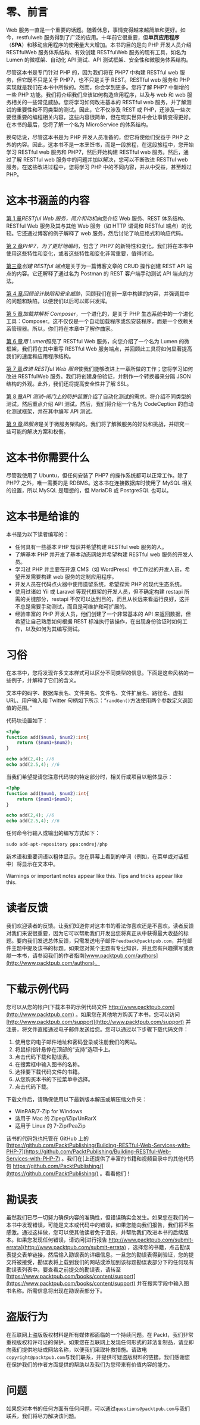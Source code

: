 # 零、前言

Web 服务一直是一个重要的话题。随着休息，事情变得越来越简单和更好。如今，restfulweb 服务得到了广泛的应用。十年前它很重要，但**单页应用程序**（**SPA**）和移动应用程序的使用量大大增加。本书的目的是向 PHP 开发人员介绍 RESTfulWeb 服务体系结构、有效创建 RESTfulWeb 服务的现有工具，如名为 Lumen 的微框架、自动化 API 测试、API 测试框架、安全性和微服务体系结构。

尽管这本书是专门针对 PHP 的，因为我们将在 PHP7 中构建 RESTful web 服务，但它既不只是关于 PHP7，也不只是关于 REST。RESTful web 服务和 PHP 实现就是我们在本书中所做的。然而，你会学到更多。您将了解 PHP7 中新增的一些 PHP 功能。我们将介绍我们应该如何构造应用程序，以及与 web 和 web 服务相关的一些常见威胁。您将学习如何改进基本的 RESTful web 服务，并了解测试的重要性和不同类型的测试。因此，它不仅涉及 REST 或 PHP，还涉及一些次要但重要的编程相关内容，这些内容很简单，但在现实世界中会让事情变得更好。在本书的最后，您将了解一个名为 MicroService 的体系结构。

换句话说，尽管这本书是为 PHP 开发人员准备的，但它将使他们受益于 PHP 之外的内容。因此，这本书不是一本烹饪书，而是一段旅程，在这段旅程中，您开始学习 RESTful web 服务和 PHP7，然后开始构建 RESTful web 服务。然后，通过了解 RESTful web 服务中的问题并加以解决，您可以不断改进 RESTful web 服务。在这些改进过程中，您将学习 PHP 中的不同内容，并从中受益，甚至超过 PHP。

# 这本书涵盖的内容

[第 1 章](1.html#J2B80-fe30b1dce1114e08bd8edec2cb08b7cc)*RESTful Web 服务，简介和动机*向您介绍 Web 服务、REST 体系结构、RESTful Web 服务及其与其他 Web 服务（如 HTTP 谓词和 RESTful 端点）的比较。它还通过博客的例子解释了 web 服务，然后讨论了响应格式和响应代码。

[第 2 章](2.html#21PMQ0-fe30b1dce1114e08bd8edec2cb08b7cc)*PHP7，为了更好地编码*，包含了 PHP7 的新特性和变化，我们将在本书中使用这些特性和变化，或者这些特性和变化非常重要，值得讨论。

[第三章](3.html#2KS220-fe30b1dce1114e08bd8edec2cb08b7cc)*创建 RESTful 端点*是关于为一篇博客文章的 CRUD 操作创建 REST API 端点的内容。它还解释了通过名为 Postman 的 REST 客户端手动测试 API 端点的方法。

[第 4 章](4.html#3APV00-fe30b1dce1114e08bd8edec2cb08b7cc)*回顾设计缺陷和安全威胁*，回顾我们在前一章中构建的内容，并强调其中的问题和缺陷，以便我们以后可以即兴发挥。

[第 5 章](5.html#45GEO0-fe30b1dce1114e08bd8edec2cb08b7cc)*加载并解析 Composer*，一个进化的，是关于 PHP 生态系统中的一个进化工具：Composer。这不仅仅是一个自动加载程序或包安装程序，而是一个依赖关系管理器。所以，你们将在本章中了解作曲家。

[第 6 章](6.html#4PHAI0-fe30b1dce1114e08bd8edec2cb08b7cc)*用 Lumen*照亮了 RESTful Web 服务，向您介绍了一个名为 Lumen 的微框架，我们将在其中重写 RESTful Web 服务端点，并回顾此工具将如何显著提高我们的速度和应用程序结构。

[第 7 章](7.html#60KHK0-fe30b1dce1114e08bd8edec2cb08b7cc)*改进 RESTful Web 服务*使我们能够改进上一章所做的工作；您将学习如何改进 RESTfulWeb 服务。我们将创建身份验证，并制作一个转换器来分隔 JSON 结构的外观。此外，我们还将提高安全性并了解 SSL。

[第 8 章](8.html#6LJU00-fe30b1dce1114e08bd8edec2cb08b7cc)*API 测试–闸门上的防护装置*介绍了自动化测试的需求。将介绍不同类型的测试，然后重点介绍 API 测试。然后，我们将介绍一个名为 CodeCeption 的自动化测试框架，并在其中编写 API 测试。

[第 9 章](9.html#7BHQU0-fe30b1dce1114e08bd8edec2cb08b7cc)*微服务*是关于微服务架构的。我们将了解微服务的好处和挑战，并研究一些可能的解决方案和权衡。

# 这本书你需要什么

尽管我使用了 Ubuntu，但任何安装了 PHP7 的操作系统都可以正常工作。除了 PHP7 之外，唯一需要的是 RDBMS。这本书在连接数据库时使用了 MySQL 相关的设置，所以 MySQL 是理想的，但 MariaDB 或 PostgreSQL 也可以。

# 这本书是给谁的

本书是为以下读者编写的：

*   任何具有一些基本 PHP 知识并希望构建 RESTful web 服务的人。
*   了解基本 PHP 并开发了基本动态网站并希望构建 RESTful web 服务的开发人员。
*   学习过 PHP 并主要在开源 CMS（如 WordPress）中工作过的开发人员，希望开发需要构建 web 服务的定制应用程序。
*   开发人员在代码点火器中使用遗留系统，希望探索 PHP 的现代生态系统。
*   使用过诸如 Yii 或 Laravel 等现代框架的开发人员，但不确定构建 restapi 所需的关键部分，restapi 不仅可以达到目的，而且从长远来看运行良好，这并不总是需要手动测试，而且是可维护和可扩展的。
*   经验丰富的 PHP 开发人员，他们创建了一个非常基本的 API 来返回数据，但希望让自己熟悉如何根据 REST 标准执行该操作，在出现身份验证时如何工作，以及如何为其编写测试。

# 习俗

在本书中，您将发现许多文本样式可以区分不同类型的信息。下面是这些风格的一些例子，并解释了它们的含义。

文本中的码字、数据库表名、文件夹名、文件名、文件扩展名、路径名、虚拟 URL、用户输入和 Twitter 句柄如下所示：“`randGen()`方法使用两个参数定义返回值的范围。”

代码块设置如下：

```php
<?php
function add($num1, $num2):int{
    return ($num1+$num2);
}

echo add(2,4); //6
echo add(2.5,4); //6
```

当我们希望提请您注意代码块的特定部分时，相关行或项目以粗体显示：

```php
<?php
function add($num1, $num2):int{
    return ($num1+$num2);
}

echo add(2,4); //6
echo add(2.5,4); //6
```

任何命令行输入或输出的编写方式如下：

```php
sudo add-apt-repository ppa:ondrej/php
```

新术语和重要词语以粗体显示。您在屏幕上看到的单词（例如，在菜单或对话框中）将显示在文本中。

Warnings or important notes appear like this. Tips and tricks appear like this.

# 读者反馈

我们欢迎读者的反馈。让我们知道你对这本书的看法你喜欢还是不喜欢。读者反馈对我们来说很重要，因为它可以帮助我们开发出您将真正从中获得最大收益的标题。要向我们发送总体反馈，只需发送电子邮件`feedback@packtpub.com`，并在邮件主题中提及该书的标题。如果您对某个主题有专业知识，并且您有兴趣撰写或贡献一本书，请参阅我们的作者指南[www.packtpub.com/authors](http://www.packtpub.com/authors)。

# 下载示例代码

您可以从您的帐户[下载本书的示例代码文件 http://www.packtpub.com](http://www.packtpub.com) 。如果您在其他地方购买了本书，您可以访问[http://www.packtpub.com/support](http://www.packtpub.com/support) 并注册，将文件直接通过电子邮件发送给您。您可以通过以下步骤下载代码文件：

1.  使用您的电子邮件地址和密码登录或注册我们的网站。
2.  将鼠标指针悬停在顶部的“支持”选项卡上。
3.  点击代码下载和勘误表。
4.  在搜索框中输入图书的名称。
5.  选择要下载代码文件的书籍。
6.  从您购买本书的下拉菜单中选择。
7.  点击代码下载。

下载文件后，请确保使用以下最新版本解压或解压缩文件夹：

*   WinRAR/7-Zip for Windows
*   适用于 Mac 的 Zipeg/iZip/UnRarX
*   适用于 Linux 的 7-Zip/PeaZip

该书的代码包也托管在 GitHub 上的[https://github.com/PacktPublishing/Building-RESTful-Web-Services-with-PHP-7](https://github.com/PacktPublishing/Building-RESTful-Web-Services-with-PHP-7) 。我们在[上还提供了丰富的书籍和视频目录中的其他代码包 https://github.com/PacktPublishing/](https://github.com/PacktPublishing/) 。看看他们！

# 勘误表

虽然我们已尽一切努力确保内容的准确性，但错误确实会发生。如果您在我们的一本书中发现错误，可能是文本或代码中的错误，如果您能向我们报告，我们将不胜感激。通过这样做，您可以使其他读者免于沮丧，并帮助我们改进本书的后续版本。如果您发现任何错误，请访问[进行报告 http://www.packtpub.com/submit-errata](http://www.packtpub.com/submit-errata) ，选择您的书籍，点击勘误表提交表单链接，然后输入勘误表的详细信息。一旦您的勘误表得到验证，您的提交将被接受，勘误表将上载到我们的网站或添加到该标题勘误表部分下的任何现有勘误表列表中。要查看之前提交的勘误表，请转至[https://www.packtpub.com/books/content/support](https://www.packtpub.com/books/content/support) 并在搜索字段中输入图书名称。所需信息将出现在勘误表部分下。

# 盗版行为

在互联网上盗版版权材料是所有媒体都面临的一个持续问题。在 Packt，我们非常重视版权和许可证的保护。如果您在互联网上发现任何形式的非法复制品，请立即向我们提供地址或网站名称，以便我们采取补救措施。请致电`copyright@packtpub.com`与我们联系，并提供可疑盗版材料的链接。我们感谢您在保护我们的作者方面提供的帮助以及我们为您带来有价值内容的能力。

# 问题

如果您对本书的任何方面有任何问题，可以通过`questions@packtpub.com`与我们联系，我们将尽力解决该问题。